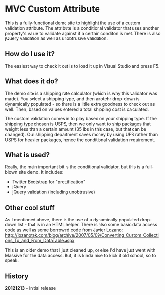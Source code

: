 MVC Custom Attribute
====================
This is a fully-functional demo site to highlight the use of a custom validation attribute. The attribute is a conditional validator that  uses another property's value to validate against if a certain conditon is met. There is also jQuery validation as well as unobtrusive validation.

How do I use it?
----------------
The easiest way to check it out is to load it up in Visual Studio and press F5.

What does it do?
----------------
The demo site is a shipping rate calculator (which is why this validator was made). You select a shipping type, and then anotehr drop-down is dynamically populated - so there is a litlle extra goodness to check out as well. Then, based on values entered a total shipping cost is calculated.

The custom validation comes in to play based on your shipping type. If the shipping type chosen is USPS, then we only want to ship packages that weight less than a certain amount (35 lbs in this case, but that can be changed). Our shipping department saves money by using UPS rather than USPS for heavier packages, hence the conditional validation requirement.

What is used?
-------------
Really, the main important bit is the conditional validator, but this is a full-blown site demo. It includes:

* Twitter Bootstrap for "prettification"
* jQuery
* jQuery validation (including unobtrusive)

Other cool stuff
----------------
As I mentioned above, there is the use of a dynamically populated drop-down list - that is in an HTML helper. There is also some basic data access code as well as some borrowed code from Javier Lozano:
http://lozanotek.com/blog/archive/2007/05/09/Converting_Custom_Collections_To_and_From_DataTable.aspx

This is an older demo that I just cleaned up, or else I'd have just went with Massive for the data access. But, it is kinda nice to kick it old school, so to speak.

History
-------
**20121213** - Initial release